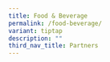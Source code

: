 ```yaml
---
title: Food & Beverage
permalink: /food-beverage/
variant: tiptap
description: ""
third_nav_title: Partners
---
```

